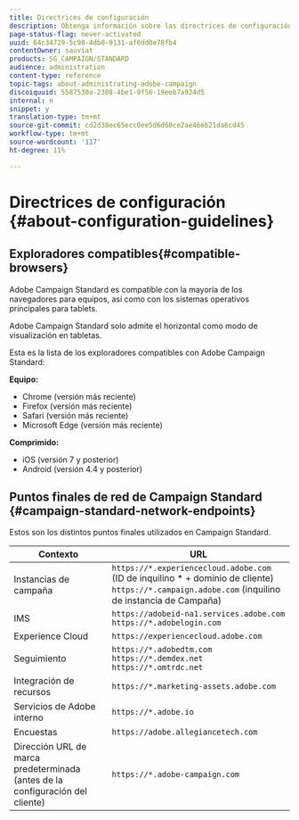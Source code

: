 ```yaml
---
title: Directrices de configuración
description: Obtenga información sobre las directrices de configuración de Campaign Standard.
page-status-flag: never-activated
uuid: 64c34729-5c98-4db0-9131-af6dd0e78fb4
contentOwner: sauviat
products: SG_CAMPAIGN/STANDARD
audience: administration
content-type: reference
topic-tags: about-administrating-adobe-campaign
discoiquuid: 5587530a-2308-4be1-9f56-19eeb7a924d5
internal: n
snippet: y
translation-type: tm+mt
source-git-commit: cd2d38ec65ecc0ee5d6d60ce2ae46eb21da6cd45
workflow-type: tm+mt
source-wordcount: '117'
ht-degree: 11%

---
```



# Directrices de configuración {#about-configuration-guidelines}

## Exploradores compatibles{#compatible-browsers}

Adobe Campaign Standard es compatible con la mayoría de los navegadores para equipos, así como con los sistemas operativos principales para tablets.

Adobe Campaign Standard solo admite el horizontal como modo de visualización en tabletas.

Esta es la lista de los exploradores compatibles con Adobe Campaign Standard:

**Equipo:**

* Chrome (versión más reciente)
* Firefox (versión más reciente)
* Safari (versión más reciente)
* Microsoft Edge (versión más reciente)

**Comprimido:**

* iOS (versión 7 y posterior)
* Android (versión 4.4 y posterior)

## Puntos finales de red de Campaign Standard {#campaign-standard-network-endpoints}

Estos son los distintos puntos finales utilizados en Campaign Standard.

| Contexto | URL |
|--- |--- |
| Instancias de campaña | `https://*.experiencecloud.adobe.com` (ID de inquilino * + dominio de cliente)<br>`https://*.campaign.adobe.com` (inquilino de instancia de Campaña) |
| IMS | `https://adobeid-na1.services.adobe.com`<br>`https://*.adobelogin.com` |
| Experience Cloud | `https://experiencecloud.adobe.com` |
| Seguimiento | `https://*.adobedtm.com`<br>`https://*.demdex.net`<br>`https://*.omtrdc.net` |
| Integración de recursos | `https://*.marketing-assets.adobe.com` |
| Servicios de Adobe interno | `https://*.adobe.io` |
| Encuestas | `https://adobe.allegiancetech.com` |
| Dirección URL de marca predeterminada (antes de la configuración del cliente) | `https://*.adobe-campaign.com` |
